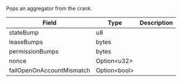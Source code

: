 Pops an aggregator from the crank.

| Field | Type | Description |
|--|--|--|
| stateBump |  u8 |  |
| leaseBumps |  bytes |  |
| permissionBumps |  bytes |  |
| nonce |  Option&lt;u32&gt; |  |
| failOpenOnAccountMismatch |  Option&lt;bool&gt; |  |
